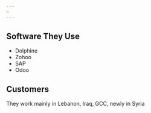 ```yaml
---
~
---
```

## Software They Use
- Dolphine
- Zohoo
- SAP
- Odoo

## Customers
They work mainly in Lebanon, Iraq, GCC, newly in Syria





